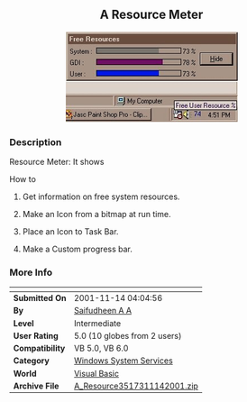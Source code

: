 ﻿<div align="center">

## A Resource Meter

<img src="PIC20011112639529535.jpg">
</div>

### Description

Resource Meter: It shows

How to

1) Get information on free system resources.

2) Make an Icon from a bitmap at run time.

3) Place an Icon to Task Bar.

4) Make a Custom progress bar.
 
### More Info
 


<span>             |<span>
---                |---
**Submitted On**   |2001-11-14 04:04:56
**By**             |[Saifudheen A A](https://github.com/Planet-Source-Code/PSCIndex/blob/master/ByAuthor/saifudheen-a-a.md)
**Level**          |Intermediate
**User Rating**    |5.0 (10 globes from 2 users)
**Compatibility**  |VB 5\.0, VB 6\.0
**Category**       |[Windows System Services](https://github.com/Planet-Source-Code/PSCIndex/blob/master/ByCategory/windows-system-services__1-35.md)
**World**          |[Visual Basic](https://github.com/Planet-Source-Code/PSCIndex/blob/master/ByWorld/visual-basic.md)
**Archive File**   |[A\_Resource3517311142001\.zip](https://github.com/Planet-Source-Code/saifudheen-a-a-a-resource-meter__1-28832/archive/master.zip)








